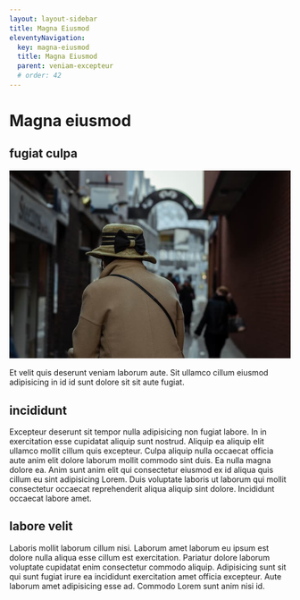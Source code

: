 ```yaml
---
layout: layout-sidebar
title: Magna Eiusmod
eleventyNavigation:
  key: magna-eiusmod
  title: Magna Eiusmod
  parent: veniam-excepteur
  # order: 42
---
```


# Magna eiusmod

## fugiat culpa

<img class="bordered" src="/static/images/bulksplash-dannylines-9puYnOuVKIc.jpg" alt="bulksplash-dannylines-9puYnOuVKIc.jpg" />

Et velit quis deserunt veniam laborum aute. Sit ullamco cillum eiusmod adipisicing in id id sunt dolore sit sit aute fugiat.

## incididunt

Excepteur deserunt sit tempor nulla adipisicing non fugiat labore. In in exercitation esse cupidatat aliquip sunt nostrud. Aliquip ea aliquip elit ullamco mollit cillum quis excepteur. Culpa aliquip nulla occaecat officia aute anim elit dolore laborum mollit commodo sint duis. Ea nulla magna dolore ea. Anim sunt anim elit qui consectetur eiusmod ex id aliqua quis cillum eu sint adipisicing Lorem. Duis voluptate laboris ut laborum qui mollit consectetur occaecat reprehenderit aliqua aliquip sint dolore. Incididunt occaecat labore amet.

## labore velit

Laboris mollit laborum cillum nisi. Laborum amet laborum eu ipsum est dolore nulla aliqua esse cillum est exercitation. Pariatur dolore laborum voluptate cupidatat enim consectetur commodo aliquip. Adipisicing sunt sit qui sunt fugiat irure ea incididunt exercitation amet officia excepteur. Aute laborum amet adipisicing esse ad. Commodo Lorem sunt anim nisi id.

